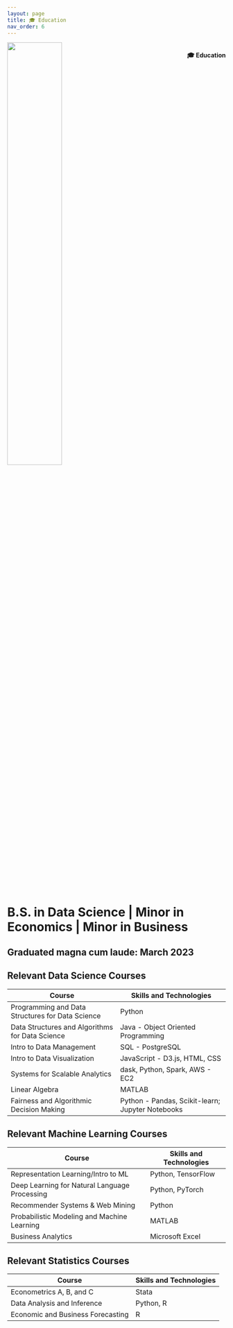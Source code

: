 ```yaml
---
layout: page
title: 🎓 Education 
nav_order: 6
---
```


<p style = "float: right"> 
    <h4 style = "float: right">🎓 Education</h4>
</p>

<img src="{{site.baseurl}}/assets/hdsi-white.png" style="width: 50%; height: auto;" alt="">

<br>

# B.S. in Data Science | Minor in Economics | Minor in Business

## Graduated magna cum laude: March 2023

## Relevant Data Science Courses

|Course|Skills and Technologies|
|---|---|
| Programming and Data Structures for Data Science |Python |
| Data Structures and Algorithms for Data Science |Java - Object Oriented Programming |
| Intro to Data Management |SQL - PostgreSQL |
| Intro to Data Visualization |JavaScript - D3.js, HTML, CSS |
| Systems for Scalable Analytics |dask, Python, Spark, AWS - EC2 |
| Linear Algebra |MATLAB |
| Fairness and Algorithmic Decision Making |Python - Pandas, Scikit-learn; Jupyter Notebooks |


## Relevant Machine Learning Courses

|Course|Skills and Technologies|
|---|---|
| Representation Learning/Intro to ML |Python, TensorFlow |
| Deep Learning for Natural Language Processing |Python, PyTorch |
| Recommender Systems & Web Mining |Python |
| Probabilistic Modeling and Machine Learning |MATLAB |
| Business Analytics |Microsoft Excel |

## Relevant Statistics Courses

|Course|Skills and Technologies|
|---|---|
| Econometrics A, B, and C |Stata |
| Data Analysis and Inference |Python, R |
| Economic and Business Forecasting |R |